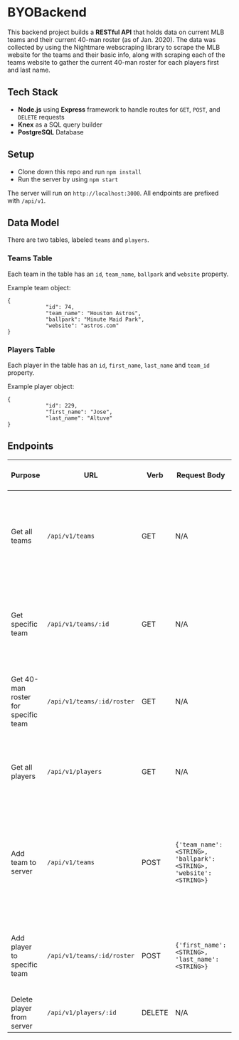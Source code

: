 # BYOBackend

This backend project builds a **RESTful API** that holds data on current MLB teams and their current 40-man roster (as of Jan. 2020). The data was collected by using the Nightmare webscraping library to scrape the MLB website for the teams and their basic info, along with scraping each of the teams website to gather the current 40-man roster for each players first and last name.

## Tech Stack
* **Node.js** using **Express** framework to handle routes for `GET`, `POST`, and `DELETE` requests
* **Knex** as a SQL query builder
* **PostgreSQL** Database

## Setup

* Clone down this repo and run `npm install`
* Run the server by using `npm start`

The server will run on `http://localhost:3000`. All endpoints are prefixed with `/api/v1`.

## Data Model

There are two tables, labeled `teams` and `players`.

### Teams Table
Each team in the table has an `id`, `team_name`, `ballpark` and `website` property.

Example team object: 
```
{
            "id": 74,
            "team_name": "Houston Astros",
            "ballpark": "Minute Maid Park",
            "website": "astros.com"
}
```

### Players Table
Each player in the table has an `id`, `first_name`, `last_name` and `team_id` property.

Example player object:
```
{
            "id": 229,
            "first_name": "Jose",
            "last_name": "Altuve"
}
```

## Endpoints

| Purpose | URL | Verb | Request Body | Sample Success Response |
|----|----|----|----|----|
| Get all teams |`/api/v1/teams`| GET | N/A | All teams on the server: `{teams: [{'id': 74, 'team_name': 'Houston Astros', 'ballpark': 'Minute Maid Park', 'website': 'astros.com'}, ...]` |
| Get specific team |`/api/v1/teams/:id`| GET | N/A | Specific team by url id: `{'id': 74, 'team_name': 'Houston Astros', 'ballpark': 'Minute Maid Park', 'website': 'astros.com'}` |
| Get 40-man roster for specific team |`/api/v1/teams/:id/roster`| GET | N/A | All players for specific team: `{roster: [{'id': 229, 'first_name': 'Jose', 'last_name': 'Altuve'}, {}, ...]}` |
| Get all players |`/api/v1/players`| GET | N/A | All players on the server: `{players: [{'id': 229, 'first_name': 'Jose', 'last_name': 'Altuve'}, {}, ...]}` |
| Add team to server |`/api/v1/teams`| POST | `{'team_name': <STRING>, 'ballpark': <STRING>, 'website': <STRING>}`| Upon successful post, newly created team with id: `{'id': 98, 'team_name': 'Austin Rattlers', 'ballpark': '6th St Stadium', 'website': 'rattlers.com'}` |
| Add player to specific team |`/api/v1/teams/:id/roster`| POST | `{'first_name': <STRING>, 'last_name': <STRING>}` | Upon successful post, newly created player with id: `{'id': 1000, 'first_name': 'John', 'last-Name': 'Smith'}` |
| Delete player from server |`/api/v1/players/:id`| DELETE | N/A | No response body. Successful `204` status code |
